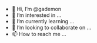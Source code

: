 - 👋 Hi, I’m @gademon
- 👀 I’m interested in ...
- 🌱 I’m currently learning ...
- 💞️ I’m looking to collaborate on ...
- 📫 How to reach me ...

<!---
gademon/gademon is a ✨ special ✨ repository because its `README.md` (this file) appears on your GitHub profile.
You can click the Preview link to take a look at your changes.
--->
